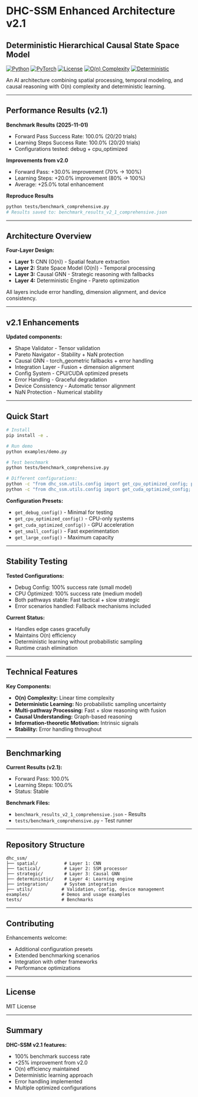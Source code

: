 # DHC-SSM Enhanced Architecture v2.1

## Deterministic Hierarchical Causal State Space Model

[![Python](https://img.shields.io/badge/Python-3.8%2B-blue.svg)](https://www.python.org/)
[![PyTorch](https://img.shields.io/badge/PyTorch-2.0%2B-orange.svg)](https://pytorch.org/)
[![License](https://img.shields.io/badge/License-MIT-green.svg)](https://opensource.org/licenses/MIT)
[![O(n) Complexity](https://img.shields.io/badge/Complexity-O(n)-brightgreen.svg)](#)
[![Deterministic](https://img.shields.io/badge/Learning-Deterministic-blue.svg)](#)

An AI architecture combining spatial processing, temporal modeling, and causal reasoning with O(n) complexity and deterministic learning.

---

## Performance Results (v2.1)

**Benchmark Results (2025-11-01)**
- Forward Pass Success Rate: 100.0% (20/20 trials)
- Learning Steps Success Rate: 100.0% (20/20 trials)
- Configurations tested: debug + cpu_optimized

**Improvements from v2.0**
- Forward Pass: +30.0% improvement (70% → 100%)
- Learning Steps: +20.0% improvement (80% → 100%)
- Average: +25.0% total enhancement

**Reproduce Results**
```bash
python tests/benchmark_comprehensive.py
# Results saved to: benchmark_results_v2_1_comprehensive.json
```

---

## Architecture Overview

**Four-Layer Design:**
- **Layer 1:** CNN (O(n)) - Spatial feature extraction
- **Layer 2:** State Space Model (O(n)) - Temporal processing
- **Layer 3:** Causal GNN - Strategic reasoning with fallbacks
- **Layer 4:** Deterministic Engine - Pareto optimization

All layers include error handling, dimension alignment, and device consistency.

---

## v2.1 Enhancements

**Updated components:**
- Shape Validator - Tensor validation
- Pareto Navigator - Stability + NaN protection
- Causal GNN - torch_geometric fallbacks + error handling
- Integration Layer - Fusion + dimension alignment
- Config System - CPU/CUDA optimized presets
- Error Handling - Graceful degradation
- Device Consistency - Automatic tensor alignment
- NaN Protection - Numerical stability

---

## Quick Start

```bash
# Install
pip install -e .

# Run demo
python examples/demo.py

# Test benchmark
python tests/benchmark_comprehensive.py

# Different configurations:
python -c "from dhc_ssm.utils.config import get_cpu_optimized_config; print('CPU optimized loaded')"
python -c "from dhc_ssm.utils.config import get_cuda_optimized_config; print('CUDA optimized loaded')"
```

**Configuration Presets:**
- `get_debug_config()` - Minimal for testing
- `get_cpu_optimized_config()` - CPU-only systems  
- `get_cuda_optimized_config()` - GPU acceleration
- `get_small_config()` - Fast experimentation
- `get_large_config()` - Maximum capacity

---

## Stability Testing

**Tested Configurations:**
- Debug Config: 100% success rate (small model)
- CPU Optimized: 100% success rate (medium model)
- Both pathways stable: Fast tactical + slow strategic
- Error scenarios handled: Fallback mechanisms included

**Current Status:**
- Handles edge cases gracefully
- Maintains O(n) efficiency
- Deterministic learning without probabilistic sampling
- Runtime crash elimination

---

## Technical Features

**Key Components:**
- **O(n) Complexity:** Linear time complexity
- **Deterministic Learning:** No probabilistic sampling uncertainty
- **Multi-pathway Processing:** Fast + slow reasoning with fusion
- **Causal Understanding:** Graph-based reasoning
- **Information-theoretic Motivation:** Intrinsic signals
- **Stability:** Error handling throughout

---

## Benchmarking

**Current Results (v2.1):**
- Forward Pass: 100.0%
- Learning Steps: 100.0%
- Status: Stable

**Benchmark Files:**
- `benchmark_results_v2_1_comprehensive.json` - Results
- `tests/benchmark_comprehensive.py` - Test runner

---

## Repository Structure

```
dhc_ssm/
├── spatial/          # Layer 1: CNN
├── tactical/         # Layer 2: SSM processor
├── strategic/        # Layer 3: Causal GNN
├── deterministic/    # Layer 4: Learning engine
├── integration/      # System integration
├── utils/           # Validation, config, device management
examples/            # Demos and usage examples
tests/               # Benchmarks
```

---

## Contributing

Enhancements welcome:
- Additional configuration presets
- Extended benchmarking scenarios
- Integration with other frameworks
- Performance optimizations

---

## License

MIT License

---

## Summary

**DHC-SSM v2.1 features:**
- 100% benchmark success rate
- +25% improvement from v2.0
- O(n) efficiency maintained
- Deterministic learning approach
- Error handling implemented
- Multiple optimized configurations